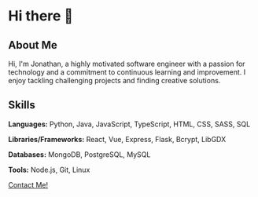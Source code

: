 # Hi there 👋

## About Me

Hi, I'm Jonathan, a highly motivated software engineer with a passion for technology and a commitment to continuous learning and improvement. I enjoy tackling challenging projects and finding creative solutions. 

## Skills

**Languages:** Python, Java, JavaScript, TypeScript, HTML, CSS, SASS, SQL

**Libraries/Frameworks:** React, Vue, Express, Flask, Bcrypt, LibGDX

**Databases:** MongoDB, PostgreSQL, MySQL

**Tools:** Node.js, Git, Linux

[Contact Me!](https://www.jonweb.dev/#contact)

<style>
.button {
  background-color: #4CAF50; /* Green */
  border: none;
  color: white;
  padding: 10px 20px;
  text-align: center;
  text-decoration: none;
  display: inline-block;
  font-size: 16px;
  margin: 4px 2px;
  cursor: pointer;
}
</style>